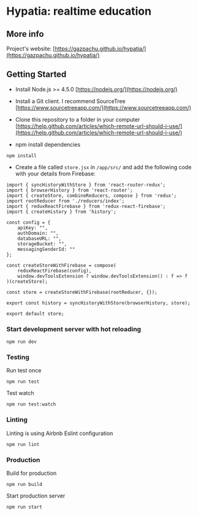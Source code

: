 # Hypatia: realtime education

## More info

Project's website: [https://gazpachu.github.io/hypatia/](https://gazpachu.github.io/hypatia/)

## Getting Started

- Install Node.js >= 4.5.0 [https://nodejs.org/](https://nodejs.org/)

- Install a Git client. I recommend SourceTree [https://www.sourcetreeapp.com/](https://www.sourcetreeapp.com/)

- Clone this repository to a folder in your computer [https://help.github.com/articles/which-remote-url-should-i-use/](https://help.github.com/articles/which-remote-url-should-i-use/)

- npm install dependencies

````
npm install
````

- Create a file called `store.jsx` in `/app/src/` and add the following code with your details from Firebase:

````
import { syncHistoryWithStore } from 'react-router-redux';
import { browserHistory } from 'react-router';
import { createStore, combineReducers, compose } from 'redux';
import rootReducer from './reducers/index';
import { reduxReactFirebase } from 'redux-react-firebase';
import { createHistory } from 'history';

const config = {
	apiKey: "",
    authDomain: "",
    databaseURL: "",
	storageBucket: "",
    messagingSenderId: ""
};

const createStoreWithFirebase = compose(
    reduxReactFirebase(config),
	window.devToolsExtension ? window.devToolsExtension() : f => f
)(createStore);

const store = createStoreWithFirebase(rootReducer, {});

export const history = syncHistoryWithStore(browserHistory, store);

export default store;
````

### Start development server with hot reloading

````
npm run dev
````

### Testing

Run test once

````
npm run test
````

Test watch

````
npm run test:watch
````

### Linting

Linting is using Airbnb Eslint configuration

````
npm run lint
````

### Production

Build for production

````
npm run build
````

Start production server

````
npm run start
````
